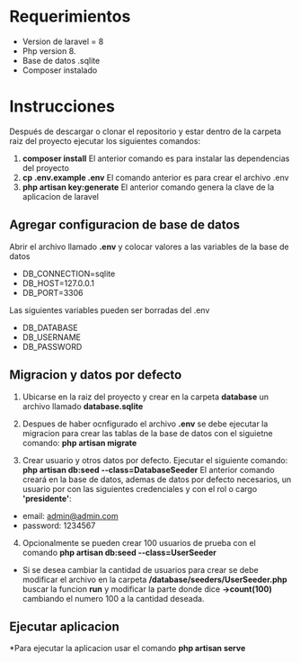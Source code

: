# Requerimientos
* Version de laravel = 8
* Php version 8.
* Base de datos .sqlite
* Composer instalado

# Instrucciones

Después de descargar o clonar el repositorio y estar dentro de la carpeta raiz del proyecto ejecutar los siguientes comandos:
1)  **composer install**
El anterior comando es para instalar las dependencias del proyecto
2) **cp .env.example .env**
El comando anterior es para crear el archivo .env 
3) **php artisan key:generate**
El anterior comando genera la clave de la aplicacion de laravel

## Agregar configuracion de base de datos

Abrir el archivo llamado **.env** y colocar valores a las variables de la base de datos

* DB_CONNECTION=sqlite
* DB_HOST=127.0.0.1
* DB_PORT=3306

Las siguientes variables pueden ser borradas del .env
* DB_DATABASE
* DB_USERNAME
* DB_PASSWORD

## Migracion y datos por defecto

1) Ubicarse en la raiz del proyecto y crear en la carpeta **database** un archivo llamado **database.sqlite**
2) Despues de haber ocnfigurado el archivo **.env** se debe ejecutar la migracion para crear las tablas de la base de datos con el siguietne comando:
**php artisan migrate**

3) Crear usuario y otros datos por defecto. Ejecutar el siguiente comando:
**php artisan db:seed --class=DatabaseSeeder**
El anterior comando creará en la base de datos, ademas de datos por defecto necesarios, un usuario por con las siguientes credenciales y con el rol o cargo **'presidente'**: 
* email: admin@admin.com
* password: 1234567

4) Opcionalmente se pueden crear 100 usuarios de prueba con el comando
**php artisan db:seed --class=UserSeeder**
* Si se desea cambiar la cantidad de usuarios para crear se debe modificar el archivo en la carpeta **/database/seeders/UserSeeder.php** buscar la funcion **run** y modificar la parte donde dice **->count(100)** cambiando el numero 100 a la cantidad deseada.


## Ejecutar aplicacion

*Para ejecutar la aplicacion usar el comando **php artisan serve**